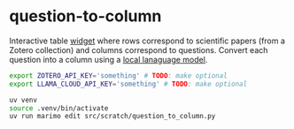 # question-to-column

Interactive table [widget](https://github.com/manzt/anywidget) where rows correspond to scientific papers (from a Zotero collection) and columns correspond to questions.
Convert each question into a column using a [local lanaguage model](https://github.com/ollama/ollama).

```sh
export ZOTERO_API_KEY='something' # TODO: make optional
export LLAMA_CLOUD_API_KEY='something' # TODO: make optional
```

```sh
uv venv
source .venv/bin/activate
uv run marimo edit src/scratch/question_to_column.py
```